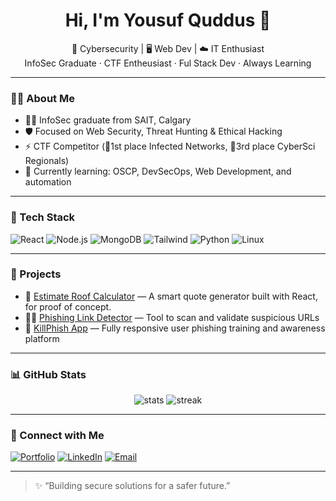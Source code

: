 <h1 align="center">Hi, I'm Yousuf Quddus 👋</h1>

<p align="center">
  🔐 Cybersecurity | 🖥 Web Dev | ☁️ IT Enthusiast <br/>
  InfoSec Graduate · CTF Entheusiast · Ful Stack Dev · Always Learning
</p>

---

### 👨‍💻 About Me

- 🧑‍🎓 InfoSec graduate from SAIT, Calgary  
- 🛡️ Focused on Web Security, Threat Hunting & Ethical Hacking  
- ⚡ CTF Competitor (🥇1st place Infected Networks, 🥉3rd place CyberSci Regionals)  
- 🌱 Currently learning: OSCP, DevSecOps, Web Development, and automation

---

### 🔧 Tech Stack

![React](https://img.shields.io/badge/-React-61DAFB?style=flat&logo=react)
![Node.js](https://img.shields.io/badge/-Node.js-339933?style=flat&logo=node.js)
![MongoDB](https://img.shields.io/badge/-MongoDB-47A248?style=flat&logo=mongodb)
![Tailwind](https://img.shields.io/badge/-Tailwind_CSS-38B2AC?style=flat&logo=tailwind-css)
![Python](https://img.shields.io/badge/-Python-3776AB?style=flat&logo=python)
![Linux](https://img.shields.io/badge/-Linux-FCC624?style=flat&logo=linux)

---

### 🧠 Projects

- 🔨 [Estimate Roof Calculator](https://github.com/quddusyo/Estimate-Roof) — A smart quote generator built with React, for proof of concept. 
- 🕵️‍♂️ [Phishing Link Detector](https://github.com/quddusyo/Cybersecurity-Tools-for-Automation/tree/main/PhishingLinkDetector) — Tool to scan and validate suspicious URLs  
- 🧰 [KillPhish App](https://github.com/quddusyo/killphish-app) — Fully responsive user phishing training and awareness platform

---

### 📊 GitHub Stats

<p align="center">
  <img src="https://github-readme-stats.vercel.app/api?username=quddusyo&show_icons=true&theme=github_dark" alt="stats" />
  <img src="https://github-readme-streak-stats.herokuapp.com/?user=quddusyo&theme=github-dark&hide_border=true" alt="streak" />
</p>

---

### 🔗 Connect with Me

[![Portfolio](https://img.shields.io/badge/-Portfolio-000?style=flat&logo=firefox&logoColor=white)](https://ycode-portfoliosite.web.app/)
[![LinkedIn](https://img.shields.io/badge/-LinkedIn-0077B5?style=flat&logo=linkedin&logoColor=white)](https://linkedin.com/in/yousuf-quddus)
[![Email](https://img.shields.io/badge/-Email-D14836?style=flat&logo=gmail&logoColor=white)](mailto:yousuf.securemail@email.com)

---

> ✨ “Building secure solutions for a safer future.”

